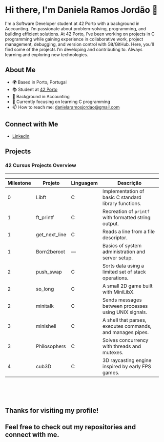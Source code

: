 # Hi there, I'm Daniela Ramos Jordão 👋

I'm a Software Developer student at 42 Porto with a background in Accounting. I’m passionate about problem-solving, programming, and building efficient solutions.
At 42 Porto, I’ve been working on projects in C programming while gaining experience in collaborative work, project management, debugging, and version control with Git/GitHub.
Here, you’ll find some of the projects I’m developing and contributing to. Always learning and exploring new technologies. 

## About Me

- 🌍 Based in Porto, Portugal
- 📚 Student at [42 Porto](https://www.42porto.com)
- 💼 Background in Accounting
- 🌱 Currently focusing on learning C programming
- 📫 How to reach me: [danielaramosjordao@gmail.com](mailto:danielaramosjordao@gmail.com)
  
## Connect with Me

- [LinkedIn](https://linkedin.com/in/daniela-ramos-jordao/)

## Projects

### 42 Cursus Projects Overview

---

| Milestone | Projeto       | Linguagem | Descrição                                                      |
|-----------|---------------|-----------|----------------------------------------------------------------|
| 0         | Libft         | C         | Implementation of basic C standard library functions.          |
| 1         | ft_printf     | C         | Recreation of `printf` with formatted string output.           |
| 1         | get_next_line | C         | Reads a line from a file descriptor.                            |
| 1         | Born2beroot   | —         | Basics of system administration and server setup.              |
| 2         | push_swap     | C         | Sorts data using a limited set of stack operations.             |
| 2         | so_long       | C         | A small 2D game built with MiniLibX.                            |
| 2         | minitalk      | C         | Sends messages between processes using UNIX signals.           |
| 3         | minishell     | C         | A shell that parses, executes commands, and manages pipes.      |
| 3         | Philosophers  | C         | Solves concurrency with threads and mutexes.                    |
| 4         | cub3D         | C         | 3D raycasting engine inspired by early FPS games.               |


<br><br><br>

## Thanks for visiting my profile! 
## Feel free to check out my repositories and connect with me.
